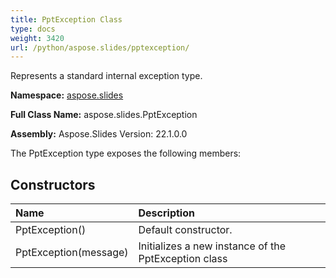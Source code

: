 ```yaml
---
title: PptException Class
type: docs
weight: 3420
url: /python/aspose.slides/pptexception/
---
```


Represents a standard internal exception type.

**Namespace:** [aspose.slides](/python/aspose.slides/)

**Full Class Name:** aspose.slides.PptException

**Assembly:**  Aspose.Slides Version: 22.1.0.0

The PptException type exposes the following members:
## **Constructors**
|**Name**|**Description**|
| :- | :- |
|PptException()|Default constructor.|
|PptException(message)|Initializes a new instance of the PptException class|
